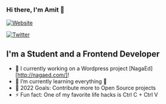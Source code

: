 ### Hi there, I'm Amit 👋

[![Website](https://img.shields.io/website?down_color=red&down_message=Down&label=amitdeka.github.io&style=for-the-badge&up_color=green&up_message=UP&url=https%3A%2F%2Famitdeka.github.io%2F)](https://amitdeka.github.io/)

[![Twitter](https://img.shields.io/twitter/follow/AmitDeka10?color=%231DA1F2&style=for-the-badge)](https://twitter.com/AmitDeka10)

## I'm a Student and a Frontend Developer

- 🔭 I currently working on a Wordpress project [NagaEd][http://nagaed.com/]!
- 🌱 I’m currently learning everything 🤣
- 🥅 2022 Goals: Contribute more to Open Source projects
- ⚡ Fun fact: One of my favorite life hacks is Ctrl C + Ctrl V
